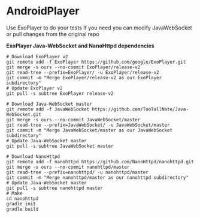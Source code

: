 # AndroidPlayer

Use ExoPlayer to do your tests
If you need you can modify JavaWebSocket or pull changes from the original repo

**ExoPlayer Java-WebSocket and NanoHttpd dependencies**
```
# Download ExoPlayer v2
git remote add -f ExoPlayer https://github.com/google/ExoPlayer.git
git merge -s ours --no-commit ExoPlayer/release-v2
git read-tree --prefix=ExoPlayer/ -u ExoPlayer/release-v2
git commit -m "Merge ExoPlayer/release-v2 as our ExoPlayer subdirectory"
# Update ExoPlayer v2
git pull -s subtree ExoPlayer release-v2
```
```
# Download Java-WebSocket master
git remote add -f JavaWebSocket https://github.com/TooTallNate/Java-WebSocket.git
git merge -s ours --no-commit JavaWebSocket/master
git read-tree --prefix=JavaWebSocket/ -u JavaWebSocket/master
git commit -m "Merge JavaWebSocket/master as our JavaWebSocket subdirectory"
# Update Java-WebSocket master
git pull -s subtree JavaWebSocket master
```
```
# Download NanoHttpd
git remote add -f nanohttpd https://github.com/NanoHttpd/nanohttpd.git
git merge -s ours --no-commit nanohttpd/master
git read-tree --prefix=nanohttpd/ -u nanohttpd/master
git commit -m "Merge nanohttpd/master as our nanohttpd subdirectory"
# Update Java-WebSocket master
git pull -s subtree nanohttpd master
# Make 
cd nanohttpd
gradle init
gradle build
```
